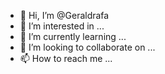 - 👋 Hi, I’m @Geraldrafa
- 👀 I’m interested in ...
- 🌱 I’m currently learning ...
- 💞️ I’m looking to collaborate on ...
- 📫 How to reach me ...

<!---
Geraldrafa/Geraldrafa is a ✨ special ✨ repository because its `README.md` (this file) appears on your GitHub profile.
You can click the Preview link to take a look at your changes.
--->
